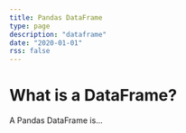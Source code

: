 ```yaml
---
title: Pandas DataFrame
type: page
description: "dataframe"
date: "2020-01-01"
rss: false
---
```


# What is a DataFrame?
A Pandas DataFrame is...
